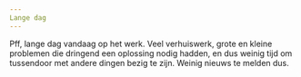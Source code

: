 ```yaml
---
Lange dag
---
```


Pff, lange dag vandaag op het werk. Veel verhuiswerk, grote en kleine problemen die dringend een oplossing nodig hadden, en dus weinig tijd om tussendoor met andere dingen bezig te zijn. Weinig nieuws te melden dus.